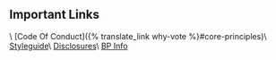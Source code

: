 Important Links
---
\\
[Code Of Conduct]({% translate_link why-vote %}#core-principles)\\
[Styleguide](/styleguide)\\
[Disclosures](https://steemit.com/eos/@eosdac/statement-of-ownership-and-code-of-conduct)\\
[BP Info](/bp.json)

